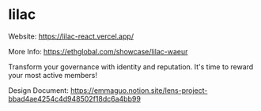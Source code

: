 
# lilac

Website: https://lilac-react.vercel.app/

More Info: https://ethglobal.com/showcase/lilac-waeur

Transform your governance with identity and reputation. It's time to reward your most active members!

Design Document: https://emmaguo.notion.site/lens-project-bbad4ae4254c4d948502f18dc6a4bb99
